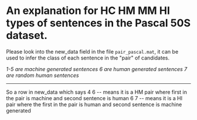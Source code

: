 # An explanation for HC HM MM HI types of sentences in the Pascal 50S dataset.

Please look into the new_data field in the file `pair_pascal.mat`,
it can be used to infer the class of each sentence in the "pair" of candidates. 

*1-5 are machine generated sentences*
*6 are human generated sentences*
*7 are random human sentences*

---
So a row in new_data which says 
4 6 -- means it is a HM pair where first in the pair is machine and second sentence is human
6 7 -- means it is a HI pair where the first in the pair is human and second sentence is  machine generated 
